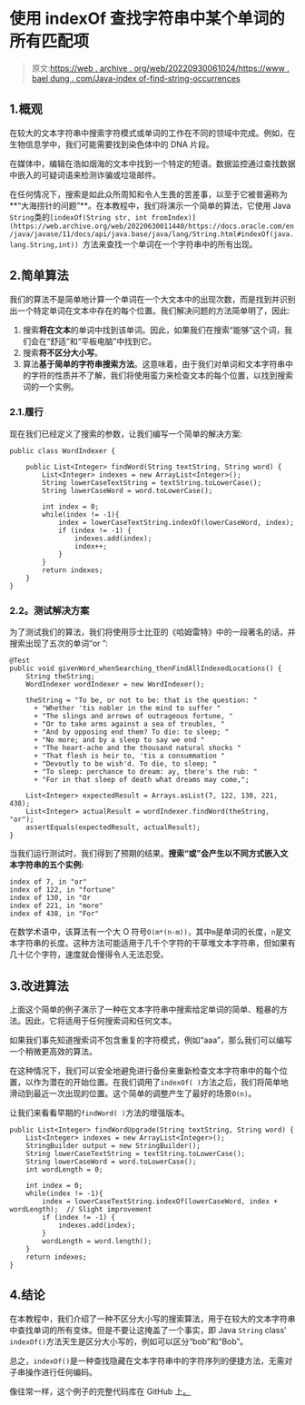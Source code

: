 # 使用 indexOf 查找字符串中某个单词的所有匹配项

> 原文:[https://web . archive . org/web/20220930061024/https://www . bael dung . com/Java-index of-find-string-occurrences](https://web.archive.org/web/20220930061024/https://www.baeldung.com/java-indexof-find-string-occurrences)

## 1.概观

在较大的文本字符串中搜索字符模式或单词的工作在不同的领域中完成。例如，在生物信息学中，我们可能需要找到染色体中的 DNA 片段。

在媒体中，编辑在浩如烟海的文本中找到一个特定的短语。数据监控通过查找数据中嵌入的可疑词语来检测诈骗或垃圾邮件。

在任何情况下，搜索是如此众所周知和令人生畏的苦差事，以至于它被普遍称为**“大海捞针的问题”**。在本教程中，我们将演示一个简单的算法，它使用 Java `String`类的`[indexOf(String str, int fromIndex)](https://web.archive.org/web/20220630011440/https://docs.oracle.com/en/java/javase/11/docs/api/java.base/java/lang/String.html#indexOf(java.lang.String,int)) `方法来查找一个单词在一个字符串中的所有出现。

## 2.简单算法

我们的算法不是简单地计算一个单词在一个大文本中的出现次数，而是找到并识别出一个特定单词在文本中存在的每个位置。我们解决问题的方法简单明了，因此:

1.  搜索**将在文本**的单词中找到该单词。因此，如果我们在搜索“能够”这个词，我们会在“舒适”和“平板电脑”中找到它。
2.  搜索**将不区分大小写**。
3.  算法**基于简单的字符串搜索方法**。这意味着，由于我们对单词和文本字符串中的字符的性质并不了解，我们将使用蛮力来检查文本的每个位置，以找到搜索词的一个实例。

### 2.1.履行

现在我们已经定义了搜索的参数，让我们编写一个简单的解决方案:

```
public class WordIndexer {

    public List<Integer> findWord(String textString, String word) {
        List<Integer> indexes = new ArrayList<Integer>();
        String lowerCaseTextString = textString.toLowerCase();
        String lowerCaseWord = word.toLowerCase();

        int index = 0;
        while(index != -1){
            index = lowerCaseTextString.indexOf(lowerCaseWord, index);
            if (index != -1) {
                indexes.add(index);
                index++;
            }
        }
        return indexes;
    }
}
```

### **2.2。测试解决方案**

为了测试我们的算法，我们将使用莎士比亚的《哈姆雷特》中的一段著名的话，并搜索出现了五次的单词“or ”:

```
@Test
public void givenWord_whenSearching_thenFindAllIndexedLocations() {
    String theString;
    WordIndexer wordIndexer = new WordIndexer();

    theString = "To be, or not to be: that is the question: "
      + "Whether 'tis nobler in the mind to suffer "
      + "The slings and arrows of outrageous fortune, "
      + "Or to take arms against a sea of troubles, "
      + "And by opposing end them? To die: to sleep; "
      + "No more; and by a sleep to say we end "
      + "The heart-ache and the thousand natural shocks "
      + "That flesh is heir to, 'tis a consummation "
      + "Devoutly to be wish'd. To die, to sleep; "
      + "To sleep: perchance to dream: ay, there's the rub: "
      + "For in that sleep of death what dreams may come,";

    List<Integer> expectedResult = Arrays.asList(7, 122, 130, 221, 438);
    List<Integer> actualResult = wordIndexer.findWord(theString, "or");
    assertEquals(expectedResult, actualResult);
}
```

当我们运行测试时，我们得到了预期的结果。**搜索“或”会产生以不同方式嵌入文本字符串的五个实例:**

```
index of 7, in "or"
index of 122, in "fortune"
index of 130, in "Or
index of 221, in "more"
index of 438, in "For"
```

在数学术语中，该算法有一个大 O 符号`O(m*(n-m))`，其中`m`是单词的长度，`n`是文本字符串的长度。这种方法可能适用于几千个字符的干草堆文本字符串，但如果有几十亿个字符，速度就会慢得令人无法忍受。

## 3.改进算法

上面这个简单的例子演示了一种在文本字符串中搜索给定单词的简单、粗暴的方法。因此，它将适用于任何搜索词和任何文本。

如果我们事先知道搜索词不包含重复的字符模式，例如“aaa”，那么我们可以编写一个稍微更高效的算法。

在这种情况下，我们可以安全地避免进行备份来重新检查文本字符串中的每个位置，以作为潜在的开始位置。在我们调用了`indexOf( )`方法之后，我们将简单地滑动到最近一次出现的位置。这个简单的调整产生了最好的场景`O(n)`。

让我们来看看早期的`findWord( )`方法的增强版本。

```
public List<Integer> findWordUpgrade(String textString, String word) {
    List<Integer> indexes = new ArrayList<Integer>();
    StringBuilder output = new StringBuilder();
    String lowerCaseTextString = textString.toLowerCase();
    String lowerCaseWord = word.toLowerCase();
    int wordLength = 0;

    int index = 0;
    while(index != -1){
        index = lowerCaseTextString.indexOf(lowerCaseWord, index + wordLength);  // Slight improvement
        if (index != -1) {
            indexes.add(index);
        }
        wordLength = word.length();
    }
    return indexes;
}
```

## 4.结论

在本教程中，我们介绍了一种不区分大小写的搜索算法，用于在较大的文本字符串中查找单词的所有变体。但是不要让这掩盖了一个事实，即 Java `String` class' `indexOf()`方法天生是区分大小写的，例如可以区分“bob”和“Bob”。

总之，`indexOf()`是一种查找隐藏在文本字符串中的字符序列的便捷方法，无需对子串操作进行任何编码。

像往常一样，这个例子的完整代码库在 GitHub 上[。](https://web.archive.org/web/20220630011440/https://github.com/eugenp/tutorials/tree/master/core-java-modules/core-java-string-algorithms)
